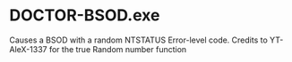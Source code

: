 # DOCTOR-BSOD.exe
Causes a BSOD with a random NTSTATUS Error-level code. Credits to YT-AleX-1337 for the true Random number function
